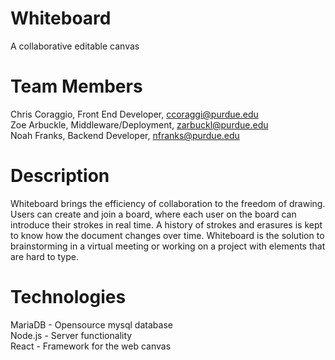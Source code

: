 # Whiteboard
A collaborative editable canvas

# Team Members
Chris Coraggio, Front End Developer, ccoraggi@purdue.edu  
Zoe Arbuckle, Middleware/Deployment, zarbuckl@purdue.edu  
Noah Franks, Backend Developer, nfranks@purdue.edu  

# Description
Whiteboard brings the efficiency of collaboration to the freedom of drawing. Users can create and join a board, where each user on the board can introduce their strokes in real time. A history of strokes and erasures is kept to know how the document changes over time. Whiteboard is the solution to brainstorming in a virtual meeting or working on a project with elements that are hard to type.  

# Technologies
MariaDB - Opensource mysql database  
Node.js - Server functionality  
React - Framework for the web canvas  

